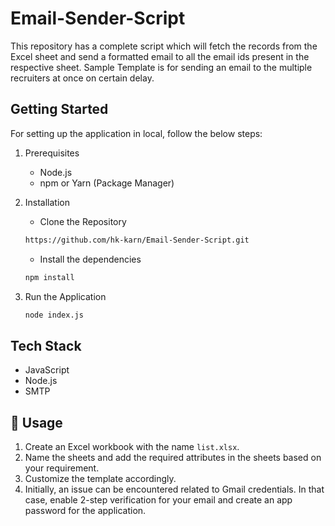 # Email-Sender-Script
This repository has a complete script which will fetch the records from the Excel sheet and send a formatted email to all the email ids present in the respective sheet.
Sample Template is for sending an email to the multiple recruiters at once on certain delay.

## Getting Started
For setting up the application in local, follow the below steps:
1. Prerequisites
    - Node.js
    - npm or Yarn (Package Manager)

2. Installation
    - Clone the Repository 
    ```bash
    https://github.com/hk-karn/Email-Sender-Script.git
    ```
    - Install the dependencies
    ```bash
    npm install
    ```
3.  Run the Application
    ```bash
    node index.js
     ```
## Tech Stack
- JavaScript
- Node.js
- SMTP

## 📝 Usage
1. Create an Excel workbook with the name `list.xlsx`.
2. Name the sheets and add the required attributes in the sheets based on your requirement.
3. Customize the template accordingly.
4. Initially, an issue can be encountered related to Gmail credentials. In that case, enable 2-step verification for your email and create an app password for the application.


